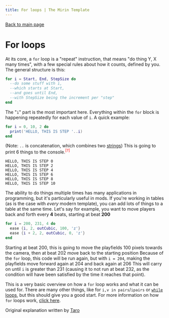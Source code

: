 ```yaml
---
title: For loops | The Mirin Template
---
```

[Back to main page](..)
# For loops
At its core, a `for` loop is a "repeat" instruction, that means "do thing Y, X many times", with a few special rules about how it counts, defined by you.
The general structure is this:
```lua
for i = Start, End, StepSize do
  --do some stuff with i,
  --which starts at Start,
  --and goes until End,
  --with StepSize being the increment per "step"
end
```
The "`i`" part is the most important here. Everything within the `for` block is happening repeatedly for each value of `i`.
A quick example:
```lua
for i = 0, 10, 2 do
  print('HELLO, THIS IS STEP '..i)
end
```
(Note: `..` is concatenation, which combines two [strings](https://en.wikipedia.org/wiki/String_(computer_science)))
This is going to print 6 things to the console.<span style="color:red;" title="(since the start and end values are inclusive)"><sup>[?]</sup></span>
```
HELLO, THIS IS STEP 0
HELLO, THIS IS STEP 2
HELLO, THIS IS STEP 4
HELLO, THIS IS STEP 6
HELLO, THIS IS STEP 8
HELLO, THIS IS STEP 10
```
The ability to do things multiple times has many applications in programming, but it's particularly useful in mods.
If you're working in tables (as is the case with *every* modern template), you can add lots of things to a table at the same time.
Let's say for example, you want to move players back and forth every **4** beats, starting at beat **200**
```lua
for i = 200, 231, 4 do
  ease {i, 2, outCubic, 100, 'z'}
  ease {i + 2, 2, outCubic, 0, 'z'}
end
```
Starting at beat 200, this is going to move the playfields 100 pixels towards the camera, then at beat 202 move back to the starting position
Because of the `for` loop, this code will be run again, but with `i = 204`, making the playfields move forward again at 204 and back again at 206
This will carry on until `i` is greater than 231 (causing it to not run at beat 232, as the condition will have been satisfied by the time it reaches that point).

This is a very basic overview on how a `for` loop works and what it can be used for. There are many other things, like for `i,v in pairs`/`ipairs` or [`while` loops](https://en.wikipedia.org/wiki/While_loop), but this should give you a good start.
For more information on how `for` loops work, [click here](https://en.wikipedia.org/wiki/For_loop).

Original explanation written by [Taro](https://twitter.com/TaroNuke)